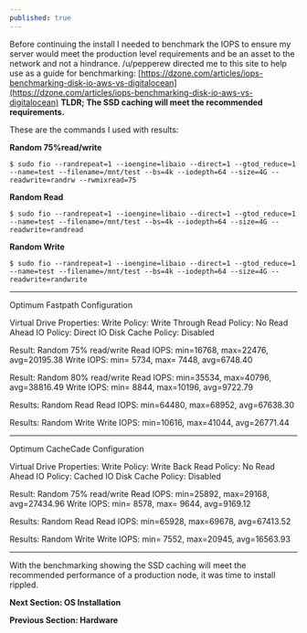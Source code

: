 ```yaml
---
published: true
---
```

Before continuing the install I needed to benchmark the IOPS to ensure my server would meet the production level requirements and be an asset to the network and not a hindrance.  /u/pepperew directed me to this site to help use as a guide for benchmarking: [https://dzone.com/articles/iops-benchmarking-disk-io-aws-vs-digitalocean](https://dzone.com/articles/iops-benchmarking-disk-io-aws-vs-digitalocean)
**TLDR; The SSD caching will meet the recommended requirements.**

These are the commands I used with results:

**Random 75%read/write**

	$ sudo fio --randrepeat=1 --ioengine=libaio --direct=1 --gtod_reduce=1 --name=test --filename=/mnt/test --bs=4k --iodepth=64 --size=4G --readwrite=randrw --rwmixread=75

**Random Read**

	$ sudo fio --randrepeat=1 --ioengine=libaio --direct=1 --gtod_reduce=1 --name=test --filename=/mnt/test --bs=4k --iodepth=64 --size=4G --readwrite=randread

**Random Write**

	$ sudo fio --randrepeat=1 --ioengine=libaio --direct=1 --gtod_reduce=1 --name=test --filename=/mnt/test --bs=4k --iodepth=64 --size=4G --readwrite=randwrite

---------------------------------------

Optimum Fastpath Configuration

Virtual Drive Properties: 
Write Policy: Write Through
Read Policy: No Read Ahead
IO Policy: Direct IO
Disk Cache Policy: Disabled

Result: Random 75% read/write
Read IOPS: min=16768, max=22476, avg=20195.38
Write IOPS: min= 5734, max= 7448, avg=6748.40

Result: Random 80% read/write
Read IOPS: min=35534, max=40796, avg=38816.49
Write IOPS: min= 8844, max=10196, avg=9722.79

Results: Random Read
Read IOPS: min=64480, max=68952, avg=67638.30

Results: Random Write
Write IOPS: min=10616, max=41044, avg=26771.44

------------------------------------------------

Optimum CacheCade Configuration

Virtual Drive Properties: 
Write Policy: Write Back
Read Policy: No Read Ahead
IO Policy: Cached IO
Disk Cache Policy: Disabled

Result: Random 75% read/write
Read IOPS: min=25892, max=29168, avg=27434.96
Write IOPS: min= 8578, max= 9644, avg=9169.12

Results: Random Read
Read IOPS: min=65928, max=69678, avg=67413.52

Results: Random Write
Write IOPS: min= 7552, max=20945, avg=16563.93

--------------------------------



With the benchmarking showing the SSD caching will meet the recommended performance of a production node, it was time to install rippled.



**Next Section: OS Installation**

**Previous Section: Hardware**
